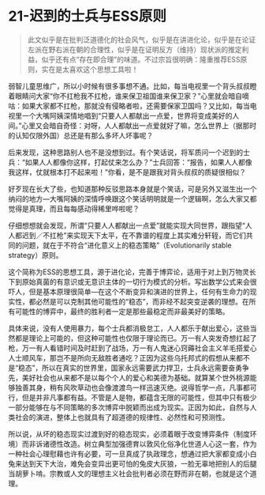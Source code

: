 # 21-迟到的士兵与ESS原则

> 此文似乎是在批判泛道德化的社会风气，似乎是在讲进化论，似乎是在论证左派在野右派在朝的合理性，似乎是在证明反方（维持）现状派的推定利益，似乎还有点“存在即合理”的味道。不过宗旨很明确：隆重推荐ESS原则，实在是太喜欢这个思想工具啦！

弱智儿童思维广，所以小时候有很多事想不通。比如，每当电视里一个背头叔叔瞪着眼睛问大家“你不扛枪我不扛枪，谁来保卫祖国谁来保卫家？”心里就会暗自嘀咕：如果大家都不扛枪，那就没有侵略者啦，还需要保家卫国吗？又比如，每当电视里一个大嘴阿姨深情地唱到“只要人人都献出一点爱，世界将变成美好的人间。”心里又会暗自奇怪：对呀，人人都献出一点爱就好了嘛，怎么世界上（据那时的认知仅限外国）总还是有那么多坏人坏事呢？

后来发现，这种思路别人也不是没想到过。有个笑话说，将军质问一个迟到的士兵：“如果人人都像你这样，打起仗来怎么办？”士兵回答：“报告，如果人人都像我这样，仗就根本打不起来啦！”你看，是不是跟我对背头叔叔的质疑很相似？

好歹现在长大了些，也知道那种反驳思路本身就是个笑话，可是另外又滋生出一个纳闷的地方—大嘴阿姨的深情呼唤跟这个笑话明明就是一个逻辑啊，怎么大家又都觉得是真理，而且每每感动得稀里哗啦呢？

仔细想想就会发现，所谓“只要人人都献出一点爱”就能实现大同世界，跟指望“人人都迟到／不扛枪”来实现天下太平，在不靠谱的程度上其实难分轩轾，而它们共同的问题，就在于不符合“进化意义上的稳态策略”（Evolutionarily stable strategy）原则。

这个简称为ESS的思想工具，源于进化论，完善于博弈论，适用于对上到万物灵长下到原始真菌的有意识或无意识主体的一切行为模式的分析。写出数学公式来会很吓人，但是基本原理很简单—在这个不断变异和演进的世界上，任何有生命力的现实性，都必然是可以克制其他可能性的“稳态”，而非经不起突变逆袭的理想。在所有可能性的博弈中，最终的胜利者一定是那些最稳定而非最美好的策略。

具体来说，没有人使用暴力，每个士兵都消极怠工，人人都乐于献出爱心，这些当然都是理论上可能的，但这种可能性也仅限于理论而已。万一有人突发奇想扛起了枪，万一有人看错时间及时赶到了战场，万一有人鬼迷心窍薅社会主义羊毛搭爱心人士顺风车，那岂不是所向无敌胜者通吃？正因为这些乌托邦式的假想从来都不是“稳态”，所以在真实的世界里，国家永远需要武力捍卫，士兵永远需要奋勇争先，美好社会也从来都不是以每个个人的爱心和美德为基础。就算某个世外桃源能够独善其身，稍有风吹草动也会像渡渡鸟一样迅速灭绝。说得哲学一点，凡事都可行，但是并非凡事都有益。不管是人是物，都蕴含无限的可能性，但其中只有极少一部分能够在与不同策略的多次博弈中脱颖而出成为现实。正因为如此，自然与人类社会的演进，整体上也就具有了超道德的规律性、必然性和可预测性。

所以说，从坏的稳态现实过渡到好的稳态现实，必须着眼于改变博弈条件（制度环境）而非诉诸德性改造。树立典型加强德育以敦风化俗净化世道人心这一套，作为一种社会心理慰藉也许有必要，可一旦真成了执政理念，想通过把大家都变成小白兔来达到天下大治，难免会变异出更可怕的兔皮大灰狼，一脸无辜地把别人的后腿当胡萝卜啃。宗教或人文的理想主义社会批判者必须在野而非在朝，也就是这个道理。